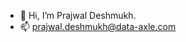 - 👋 Hi, I’m Prajwal Deshmukh.
- 📫 prajwal.deshmukh@data-axle.com

<!---
prajwaldax/prajwaldax is a ✨ special ✨ repository because its `README.md` (this file) appears on your GitHub profile.
You can click the Preview link to take a look at your changes.
--->

